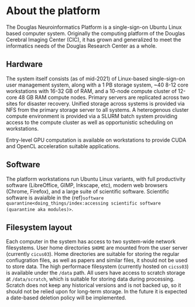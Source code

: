 # About the platform

The Douglas Neuroinformatics Platform is a single-sign-on Ubuntu Linux based
computer system. Originally the computing platform of the Douglas Cerebral
Imaging Center (CIC), it has grown and generalized to meet the informatics
needs of the Douglas Research Center as a whole.

## Hardware

The system itself consists (as of mid-2021) of Linux-based single-sign-on
user management system, along with a 1 PB storage system, ~40 8-12 core
workstations with 16-32 GB of RAM, and a 10-node compute cluster of
12-core 48 GB RAM compute nodes. Primary servers are replicated across
two sites for disaster recovery. Unified storage across systems is
provided via NFS from the primary storage server to all systems.
A heterogenous cluster compute environment is provided via a SLURM
batch system providing access to the compute cluster as well as opportunistic
scheduling on workstations.

Entry-level GPU computation is available on workstations to provide CUDA
and OpenCL acceleration suitable applications.

## Software

The platform workstations run Ubuntu Linux variants, with full productivity
software (LibreOffice, GIMP, Inkscape, etc), modern web browsers (Chrome, Firefox),
and a large suite of scientific software. Scientific software is avaialble in the
{ref}`software quarantine<doing_things/index:accessing scientific software (quarantine aka modules)>`.

## Filesystem layout

Each computer in the system has access to two system-wide network filesystems.
User home directories `$HOME` are mounted from the user server (currently `cicus03`).
Home directories are suitable for storing the regular confiugration files, as well
as papers and similar files, it should not be used to store data. The high performace
filesystem (currently hosted on `cicss03`) is available under the `/data` path.
All users have access to scratch storage at `/data/scratch`, which is suitable
for storing data during processing. Scratch does not keep any historical versions
and is not backed up, so it should not be relied upon for long-term storage. In
the future it is expected a date-based deletion policy will be implemented.
